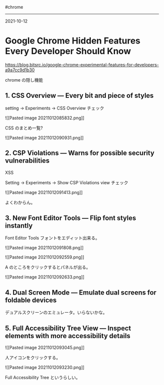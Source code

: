 #chrome

---
2021-10-12

# Google Chrome Hidden Features Every Developer Should Know

https://blog.bitsrc.io/google-chrome-experimental-features-for-developers-a9a7cc9d1b30

chrome の隠し機能



## **1. CSS Overview — Every bit and piece of styles**

setting -> Experiments -> CSS Overview チェック

![[Pasted image 20211012085832.png]]

CSS のまとめ一覧?

![[Pasted image 20211012090931.png]]


## 2. CSP Violations — Warns for possible security vulnerabilities

XSS 

Setting -> Experiments -> Show CSP Violations view チェック

![[Pasted image 20211012091413.png]]

よくわからん。


## 3. New Font Editor Tools — Flip font styles instantly

Font Editor Tools フォントをエディット出来る。

![[Pasted image 20211012091808.png]]

![[Pasted image 20211012092559.png]]

A のところをクリックするとパネルが出る。

![[Pasted image 20211012092633.png]]




## 4. Dual Screen Mode — Emulate dual screens for foldable devices


デュアルスクリーンのエミュレータ。いらないかな。


## 5. Full Accessibility Tree View — Inspect elements with more accessibility details

![[Pasted image 20211012093045.png]]

人アイコンをクリックする。

![[Pasted image 20211012093230.png]]

Full Accessibility Tree というらしい。

